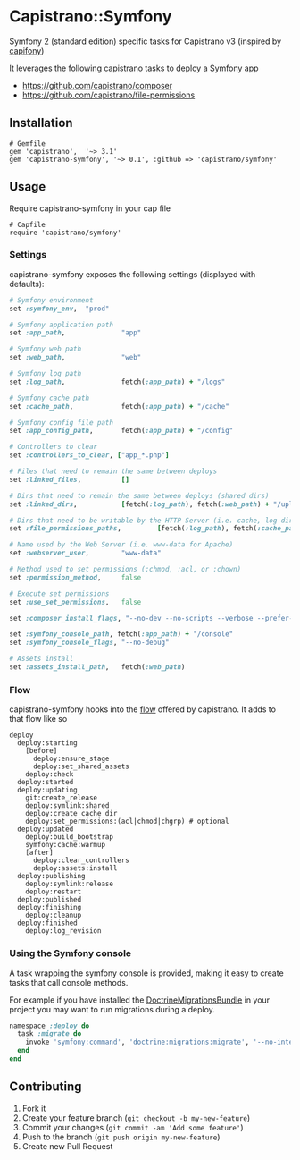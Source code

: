 # Capistrano::Symfony

Symfony 2 (standard edition) specific tasks for Capistrano v3
(inspired by [capifony][2])

It leverages the following capistrano tasks to deploy a Symfony app

* https://github.com/capistrano/composer
* https://github.com/capistrano/file-permissions

## Installation

```
# Gemfile
gem 'capistrano',  '~> 3.1'
gem 'capistrano-symfony', '~> 0.1', :github => 'capistrano/symfony'
```

## Usage

Require capistrano-symfony in your cap file

```
# Capfile
require 'capistrano/symfony'
```

### Settings

capistrano-symfony exposes the following settings (displayed with defaults):

```ruby
# Symfony environment
set :symfony_env,  "prod"

# Symfony application path
set :app_path,              "app"

# Symfony web path
set :web_path,              "web"

# Symfony log path
set :log_path,              fetch(:app_path) + "/logs"

# Symfony cache path
set :cache_path,            fetch(:app_path) + "/cache"

# Symfony config file path
set :app_config_path,       fetch(:app_path) + "/config"

# Controllers to clear
set :controllers_to_clear, ["app_*.php"]

# Files that need to remain the same between deploys
set :linked_files,          []

# Dirs that need to remain the same between deploys (shared dirs)
set :linked_dirs,           [fetch(:log_path), fetch(:web_path) + "/uploads"]

# Dirs that need to be writable by the HTTP Server (i.e. cache, log dirs)
set :file_permissions_paths,         [fetch(:log_path), fetch(:cache_path)]

# Name used by the Web Server (i.e. www-data for Apache)
set :webserver_user,        "www-data"

# Method used to set permissions (:chmod, :acl, or :chown)
set :permission_method,     false

# Execute set permissions
set :use_set_permissions,   false

set :composer_install_flags, "--no-dev --no-scripts --verbose --prefer-dist --optimize-autoloader --no-progress"

set :symfony_console_path, fetch(:app_path) + "/console"
set :symfony_console_flags, "--no-debug"

# Assets install
set :assets_install_path,   fetch(:web_path)
```

### Flow

capistrano-symfony hooks into the [flow][1] offered by capistrano. It adds
to that flow like so

```
deploy
  deploy:starting
    [before]
      deploy:ensure_stage
      deploy:set_shared_assets
    deploy:check
  deploy:started
  deploy:updating
    git:create_release
    deploy:symlink:shared
    deploy:create_cache_dir
    deploy:set_permissions:(acl|chmod|chgrp) # optional
  deploy:updated
    deploy:build_bootstrap
    symfony:cache:warmup
    [after]
      deploy:clear_controllers
      deploy:assets:install
  deploy:publishing
    deploy:symlink:release
    deploy:restart
  deploy:published
  deploy:finishing
    deploy:cleanup
  deploy:finished
    deploy:log_revision
```

### Using the Symfony console

A task wrapping the symfony console is provided, making it easy to create tasks
that call console methods.

For example if you have installed the [DoctrineMigrationsBundle][3] in your
project you may want to run migrations during a deploy.

```ruby
namespace :deploy do
  task :migrate do
    invoke 'symfony:command', 'doctrine:migrations:migrate', '--no-interaction'
  end
end
```

[1]: http://capistranorb.com/documentation/getting-started/flow/
[2]: http://capifony.org/
[3]: http://symfony.com/doc/current/bundles/DoctrineMigrationsBundle/index.html

## Contributing

1. Fork it
2. Create your feature branch (`git checkout -b my-new-feature`)
3. Commit your changes (`git commit -am 'Add some feature'`)
4. Push to the branch (`git push origin my-new-feature`)
5. Create new Pull Request
